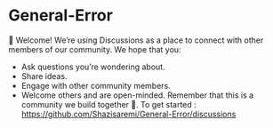 # General-Error

👋 Welcome!
We’re using Discussions as a place to connect with other members of our community. We hope that you:

- Ask questions you’re wondering about.
- Share ideas.
- Engage with other community members.
- Welcome others and are open-minded. Remember that this is a community we
build together 💪.
To get started : https://github.com/Shazisaremi/General-Error/discussions

